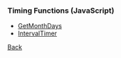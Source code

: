 ### Timing Functions (JavaScript)

* [GetMonthDays](GetMonthDays.js)
* [IntervalTimer](IntervalTimer.js)

[Back](./../README.md)
